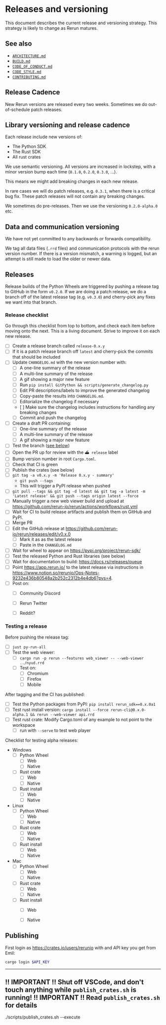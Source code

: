 # Releases and versioning
This document describes the current release and versioning strategy. This strategy is likely to change as Rerun matures.


## See also
* [`ARCHITECTURE.md`](ARCHITECTURE.md)
* [`BUILD.md`](BUILD.md)
* [`CODE_OF_CONDUCT.md`](CODE_OF_CONDUCT.md)
* [`CODE_STYLE.md`](CODE_STYLE.md)
* [`CONTRIBUTING.md`](CONTRIBUTING.md)


## Release Cadence
New Rerun versions are released every two weeks. Sometimes we do out-of-schedule patch releases.


## Library versioning and release cadence
Each release include new versions of:
* The Python SDK
* The Rust SDK
* All rust crates

We use semantic versioning. All versions are increased in lockstep, with a minor version bump each time (`0.1.0`, `0.2.0`, `0.3.0`, …).

This means we might add breaking changes in each new release.

In rare cases we will do patch releases, e.g. `0.3.1`, when there is a critical bug fix. These patch releases will not contain any breaking changes.

We sometimes do pre-releases. Then we use the versioning `0.2.0-alpha.0` etc.


## Data and communication versioning
We have not yet committed to any backwards or forwards compatibility.

We tag all data files (`.rrd` files) and communication protocols with the rerun version number. If there is a version mismatch, a warning is logged, but an attempt is still made to load the older or newer data.


## Releases
Release builds of the Python Wheels are triggered by pushing a release tag to GitHub in the form `v0.2.0`.
If we are doing a patch release, we do a branch off of the latest release tag (e.g. `v0.3.0`) and cherry-pick any fixes we want into that branch.

### Release checklist
Go through this checklist from top to bottom, and check each item before moving onto the next.
This is a living document. Strive to improve it on each new release.

* [ ] Create a release branch called `release-0.x.y`
* [ ] If it is a patch release branch off `latest` and cherry-pick the commits that should be included
* [ ] Update `CHANGELOG.md` with the new version number with:
    * [ ] A one-line summary of the release
    * [ ] A multi-line summary of the release
    * [ ] A gif showing a major new feature
    * [ ] Run `pip install GitPython && scripts/generate_changelog.py`
    * [ ] Edit PR descriptions/labels to improve the generated changelog
    * [ ] Copy-paste the results into `CHANGELOG.md`.
    * [ ] Editorialize the changelog if necessary
    * [ ] Make sure the changelog includes instructions for handling any breaking changes
    * [ ] Commit and push the changelog
* [ ] Create a draft PR containing:
    * [ ] One-line summary of the release
    * [ ] A multi-line summary of the release
    * [ ] A gif showing a major new feature
* [ ] Test the branch ([see below](#testing-a-release))
* [ ] Open the PR up for review with the `⛴ release` label
* [ ] Bump version number in root `Cargo.toml`.
* [ ] Check that CI is green
* [ ] Publish the crates (see below)
* [ ] `git tag -a v0.x.y -m 'Release 0.x.y - summary'`
    * `git push --tags`
    * This will trigger a PyPI release when pushed
* [ ] `git pull --tags && git tag -d latest && git tag -a latest -m 'Latest release' && git push --tags origin latest --force`
* [ ] Manually trigger a new web viewer build and upload at https://github.com/rerun-io/rerun/actions/workflows/rust.yml
* [ ] Wait for CI to build release artifacts and publish them on GitHub and PyPI.
* [ ] Merge PR
* [ ] Edit the GitHub release at https://github.com/rerun-io/rerun/releases/edit/v0.x.0
  * [ ] Mark it as as the latest release
  * [ ] Paste in the `CHANGELOG.md`
* [ ] Wait for wheel to appear on https://pypi.org/project/rerun-sdk/
* [ ] Test the released Python and Rust libraries (see below)
* [ ] Wait for documentation to build: https://docs.rs/releases/queue
* [ ] Point <https://app.rerun.io/> to the latest release via instructions in <https://www.notion.so/rerunio/Ops-Notes-9232e436b80548a2b252c2312b4e4db6?pvs=4>.
* [ ] Post on:
    * [ ] Community Discord
    * [ ] Rerun Twitter
    * [ ] Reddit?


### Testing a release
Before pushing the release tag:
  * [ ] `just py-run-all`
  * [ ] Test the web viewer:
      * [ ] `cargo run -p rerun --features web_viewer -- --web-viewer ../nyud.rrd`
      * [ ] Test on:
          * [ ] Chromium
          * [ ] Firefox
          * [ ] Mobile

After tagging and the CI has published:
  * [ ] Test the Python packages from PyPI: `pip install rerun_sdk==0.x.0a1`
  * [ ] Test rust install version: `cargo install --force rerun-cli@0.x.0-alpha.1 && rerun --web-viewer api.rrd`
  * [ ] Test rust crate: Modify Cargo.toml of any example to not point to the workspace
    * [ ] run with `--serve` to test web player

Checklist for testing alpha releases:
* Windows
  * [ ] Python Wheel
    * [ ] Web
    * [ ] Native
  * [ ] Rust crate
    * [ ] Web
    * [ ] Native
  * [ ] Rust install
    * [ ] Web
    * [ ] Native
* Linux
  * [ ] Python Wheel
    * [ ] Web
    * [ ] Native
  * [ ] Rust crate
    * [ ] Web
    * [ ] Native
  * [ ] Rust install
    * [ ] Web
    * [ ] Native
* Mac
  * [ ] Python Wheel
    * [ ] Web
    * [ ] Native
  * [ ] Rust crate
    * [ ] Web
    * [ ] Native
  * [ ] Rust install
    * [ ] Web
    * [ ] Native


## Publishing
First login as https://crates.io/users/rerunio with and API key you get from Emil:

```bash
cargo login $API_KEY
```

-----------------------------------------------------------------------------------------------
!! IMPORTANT !!  Shut off VSCode, and don't touch anything while `publish_crates.sh` is running!
!! IMPORTANT !!  Read `publish_crates.sh` for details
-----------------------------------------------------------------------------------------------

./scripts/publish_crates.sh --execute
